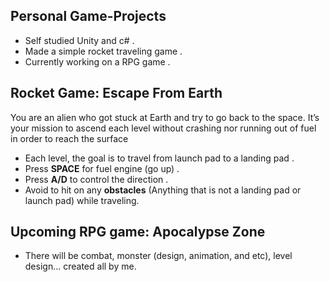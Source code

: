 ## Personal Game-Projects
* Self studied Unity and c# .
* Made a simple rocket traveling game .
* Currently working on a RPG game .

## Rocket Game: Escape From Earth
You are an alien who got stuck at Earth and try to go back to the space. It’s your mission to ascend each level without crashing nor running out of fuel in order to reach the surface
* Each level, the goal is to travel from launch pad to a landing pad .
* Press **SPACE** for fuel engine (go up) .
* Press **A/D** to control the direction .
* Avoid to hit on any **obstacles** (Anything that is not a landing pad or launch pad) while traveling.

## Upcoming RPG game: Apocalypse Zone
* There will be combat, monster (design, animation, and etc), level design... created all by me.
